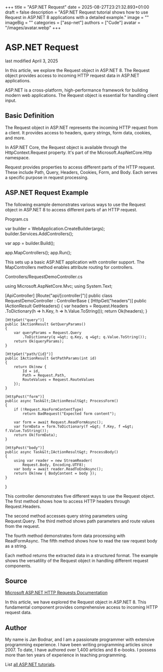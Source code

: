 +++
title = "ASP.NET Request"
date = 2025-08-27T23:21:32.893+01:00
draft = false
description = "ASP.NET Request tutorial shows how to use
Request in ASP.NET 8 applications with a detailed example."
image = ""
imageBig = ""
categories = ["asp-net"]
authors = ["Cude"]
avatar = "/images/avatar.webp"
+++

# ASP.NET Request

last modified April 3, 2025

In this article, we explore the Request object in ASP.NET 8. The Request object
provides access to incoming HTTP request data in ASP.NET applications.

ASP.NET is a cross-platform, high-performance framework for building modern web
applications. The Request object is essential for handling client input.

## Basic Definition

The Request object in ASP.NET represents the incoming HTTP request from a client.
It provides access to headers, query strings, form data, cookies, and more.

In ASP.NET Core, the Request object is available through the HttpContext.Request
property. It's part of the Microsoft.AspNetCore.Http namespace.

Request provides properties to access different parts of the HTTP request. These
include Path, Query, Headers, Cookies, Form, and Body. Each serves a specific
purpose in request processing.

## ASP.NET Request Example

The following example demonstrates various ways to use the Request object in
ASP.NET 8 to access different parts of an HTTP request.

Program.cs
  

var builder = WebApplication.CreateBuilder(args);
builder.Services.AddControllers();

var app = builder.Build();

app.MapControllers();
app.Run();

This sets up a basic ASP.NET application with controller support. The
MapControllers method enables attribute routing for controllers.

Controllers/RequestDemoController.cs
  

using Microsoft.AspNetCore.Mvc;
using System.Text;

[ApiController]
[Route("api/[controller]")]
public class RequestDemoController : ControllerBase
{
    [HttpGet("headers")]
    public IActionResult GetHeaders()
    {
        var headers = Request.Headers
            .ToDictionary(h =&gt; h.Key, h =&gt; h.Value.ToString());
        return Ok(headers);
    }

    [HttpGet("query")]
    public IActionResult GetQueryParams()
    {
        var queryParams = Request.Query
            .ToDictionary(q =&gt; q.Key, q =&gt; q.Value.ToString());
        return Ok(queryParams);
    }

    [HttpGet("path/{id}")]
    public IActionResult GetPathParams(int id)
    {
        return Ok(new { 
            Id = id,
            Path = Request.Path,
            RouteValues = Request.RouteValues
        });
    }

    [HttpPost("form")]
    public async Task&lt;IActionResult&gt; ProcessForm()
    {
        if (!Request.HasFormContentType)
            return BadRequest("Expected form content");

        var form = await Request.ReadFormAsync();
        var formData = form.ToDictionary(f =&gt; f.Key, f =&gt; f.Value.ToString());
        return Ok(formData);
    }

    [HttpPost("body")]
    public async Task&lt;IActionResult&gt; ProcessBody()
    {
        using var reader = new StreamReader(
            Request.Body, Encoding.UTF8);
        var body = await reader.ReadToEndAsync();
        return Ok(new { BodyContent = body });
    }
}

This controller demonstrates five different ways to use the Request object. The
first method shows how to access HTTP headers through Request.Headers.

The second method accesses query string parameters using Request.Query.
The third method shows path parameters and route values from the request.

The fourth method demonstrates form data processing with ReadFormAsync.
The fifth method shows how to read the raw request body as a string.

Each method returns the extracted data in a structured format. The example shows
the versatility of the Request object in handling different request components.

## Source

[Microsoft ASP.NET HTTP Requests Documentation](https://learn.microsoft.com/en-us/aspnet/core/fundamentals/http-requests?view=aspnetcore-8.0)

In this article, we have explored the Request object in ASP.NET 8. This
fundamental component provides comprehensive access to incoming HTTP request data.

## Author

My name is Jan Bodnar, and I am a passionate programmer with extensive
programming experience. I have been writing programming articles since 2007.
To date, I have authored over 1,400 articles and 8 e-books. I possess more
than ten years of experience in teaching programming.

List [all ASP.NET tutorials](/all/#asp-net).